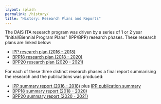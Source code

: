 ```yaml
---
layout: splash
permalink: /history/
title: "History: Research Plans and Reports"
---
```


The DAIS ITA research program was driven by a series of 1 or 2 year "Initial/Biennial
Program Plans" (IPP/BPP) research phases. These research plans are linked below:

* [IPP research plan (2016 - 2018)](/dais/historical_docs/files/IPP-Technical-Volume.pdf)
* [BPP18 research plan (2018 - 2020)](/dais/historical_docs/files/BPP18-Technical-Volume.pdf)
* [BPP20 research plan (2020 - 2021)](/dais/historical_docs/files/BPP20-Technical-Volume.pdf)

For each of these three distinct research phases a final report summarising the research and
the publications was produced:

* [IPP summary report (2016 - 2018)](/dais/historical_docs/files/IPP-Program-Summary.pdf)
  plus [IPP publication summary](/dais/historical_docs/files/IPP-Publication-Summary.pdf)
* [BPP18 summary report (2018 - 2020)](/dais/historical_docs/files/BPP18-Program-Summary.pdf)
* [BPP20 summary report (2020 - 2021)](/dais/historical_docs/files/BPP20-Program-Summary.pdf)
